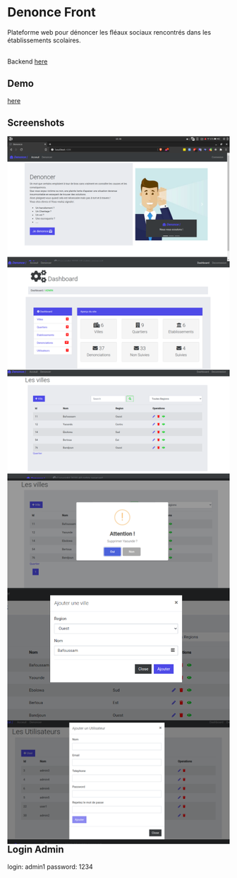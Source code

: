 # Denonce Front

Plateforme web pour dénoncer les ﬂéaux sociaux
rencontrés dans les établissements scolaires. <br/><br/>

Backend <a href="https://github.com/AIRALPHA/denonce-backend">here</a>

## Demo

<a href="https://github.com/AIRALPHA/denonce-frontend/blob/master/denonce.mp4?raw=true">here</a>

## Screenshots
<img src="https://github.com/AIRALPHA/denonce-frontend/blob/master/images/home.png?raw=true"
     alt=""
     style="float: left; margin-right: 10px;" />

<img src="https://github.com/AIRALPHA/denonce-frontend/blob/master/images/dash1.png?raw=true"
     alt=""
     style="float: left; margin-right: 10px;" />

<img src="https://github.com/AIRALPHA/denonce-frontend/blob/master/images/city.png?raw=true"
     alt=""
     style="float: left; margin-right: 10px;" />

<img src="https://github.com/AIRALPHA/denonce-frontend/blob/master/images/alert.png?raw=true"
     alt=""
     style="float: left; margin-right: 10px;" />

<img src="https://github.com/AIRALPHA/denonce-frontend/blob/master/images/addcity.png?raw=true"
     alt=""
     style="float: left; margin-right: 10px;" />
     
<img src="https://github.com/AIRALPHA/denonce-frontend/blob/master/images/adduser.png?raw=true"
     alt=""
     style="float: left; margin-right: 10px;" />
     

## Login Admin

login: admin1
password: 1234
     
     
